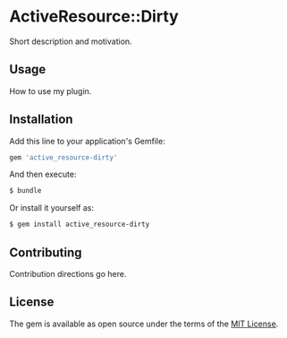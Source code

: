 # ActiveResource::Dirty
Short description and motivation.

## Usage
How to use my plugin.

## Installation
Add this line to your application's Gemfile:

```ruby
gem 'active_resource-dirty'
```

And then execute:
```bash
$ bundle
```

Or install it yourself as:
```bash
$ gem install active_resource-dirty
```

## Contributing
Contribution directions go here.

## License
The gem is available as open source under the terms of the [MIT License](https://opensource.org/licenses/MIT).
